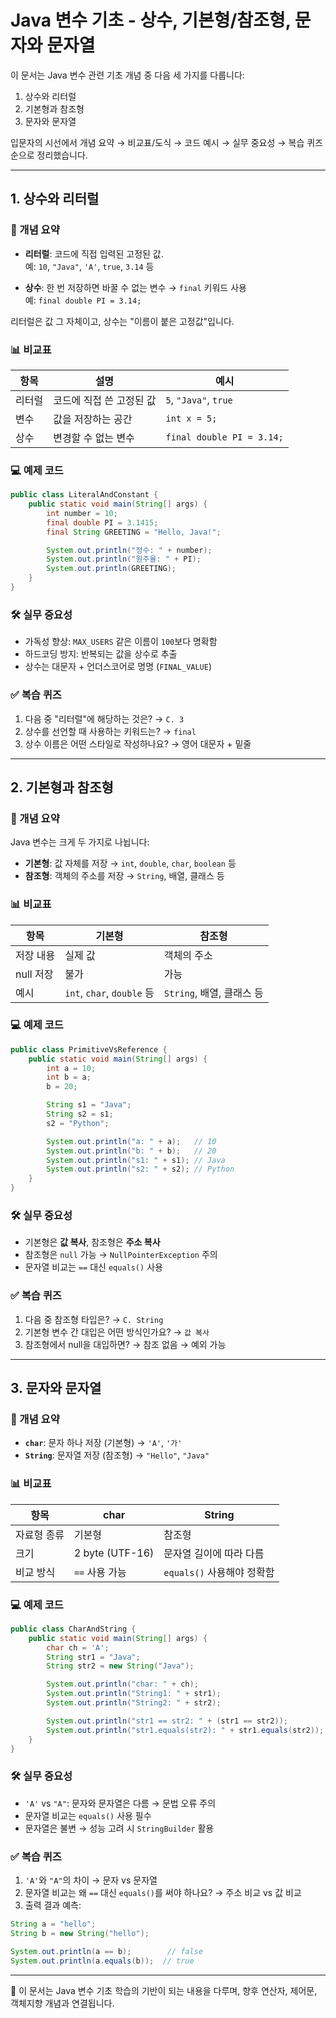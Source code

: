 # Java 변수 기초 - 상수, 기본형/참조형, 문자와 문자열

이 문서는 Java 변수 관련 기초 개념 중 다음 세 가지를 다룹니다:

1. 상수와 리터럴  
2. 기본형과 참조형  
3. 문자와 문자열

입문자의 시선에서 개념 요약 → 비교표/도식 → 코드 예시 → 실무 중요성 → 복습 퀴즈 순으로 정리했습니다.

---

## 1. 상수와 리터럴

### 📌 개념 요약

- **리터럴**: 코드에 직접 입력된 고정된 값.  
  예: `10`, `"Java"`, `'A'`, `true`, `3.14` 등

- **상수**: 한 번 저장하면 바꿀 수 없는 변수 → `final` 키워드 사용  
  예: `final double PI = 3.14;`

리터럴은 값 그 자체이고, 상수는 "이름이 붙은 고정값"입니다.

### 📊 비교표

| 항목       | 설명                          | 예시                   |
|------------|-------------------------------|------------------------|
| 리터럴     | 코드에 직접 쓴 고정된 값       | `5`, `"Java"`, `true` |
| 변수       | 값을 저장하는 공간             | `int x = 5;`          |
| 상수       | 변경할 수 없는 변수            | `final double PI = 3.14;` |

### 💻 예제 코드

```java
public class LiteralAndConstant {
    public static void main(String[] args) {
        int number = 10;
        final double PI = 3.1415;
        final String GREETING = "Hello, Java!";

        System.out.println("정수: " + number);
        System.out.println("원주율: " + PI);
        System.out.println(GREETING);
    }
}
```

### 🛠️ 실무 중요성

- 가독성 향상: `MAX_USERS` 같은 이름이 `100`보다 명확함
- 하드코딩 방지: 반복되는 값을 상수로 추출
- 상수는 대문자 + 언더스코어로 명명 (`FINAL_VALUE`)

### ✅ 복습 퀴즈

1. 다음 중 "리터럴"에 해당하는 것은? → `C. 3`  
2. 상수를 선언할 때 사용하는 키워드는? → `final`  
3. 상수 이름은 어떤 스타일로 작성하나요? → 영어 대문자 + 밑줄

---

## 2. 기본형과 참조형

### 📌 개념 요약

Java 변수는 크게 두 가지로 나뉩니다:

- **기본형**: 값 자체를 저장 → `int`, `double`, `char`, `boolean` 등  
- **참조형**: 객체의 주소를 저장 → `String`, 배열, 클래스 등

### 📊 비교표

| 항목       | 기본형                        | 참조형                         |
|------------|-------------------------------|--------------------------------|
| 저장 내용  | 실제 값                        | 객체의 주소                    |
| null 저장  | 불가                            | 가능                           |
| 예시       | `int`, `char`, `double` 등     | `String`, 배열, 클래스 등       |

### 💻 예제 코드

```java
public class PrimitiveVsReference {
    public static void main(String[] args) {
        int a = 10;
        int b = a;
        b = 20;

        String s1 = "Java";
        String s2 = s1;
        s2 = "Python";

        System.out.println("a: " + a);   // 10
        System.out.println("b: " + b);   // 20
        System.out.println("s1: " + s1); // Java
        System.out.println("s2: " + s2); // Python
    }
}
```

### 🛠️ 실무 중요성

- 기본형은 **값 복사**, 참조형은 **주소 복사**
- 참조형은 `null` 가능 → `NullPointerException` 주의
- 문자열 비교는 `==` 대신 `equals()` 사용

### ✅ 복습 퀴즈

1. 다음 중 참조형 타입은? → `C. String`  
2. 기본형 변수 간 대입은 어떤 방식인가요? → `값 복사`  
3. 참조형에서 null을 대입하면? → 참조 없음 → 예외 가능

---

## 3. 문자와 문자열

### 📌 개념 요약

- **`char`**: 문자 하나 저장 (기본형) → `'A'`, `'가'`  
- **`String`**: 문자열 저장 (참조형) → `"Hello"`, `"Java"`

### 📊 비교표

| 항목       | char                       | String                         |
|------------|----------------------------|--------------------------------|
| 자료형 종류 | 기본형                      | 참조형                         |
| 크기       | 2 byte (UTF-16)             | 문자열 길이에 따라 다름        |
| 비교 방식  | `==` 사용 가능              | `equals()` 사용해야 정확함     |

### 💻 예제 코드

```java
public class CharAndString {
    public static void main(String[] args) {
        char ch = 'A';
        String str1 = "Java";
        String str2 = new String("Java");

        System.out.println("char: " + ch);
        System.out.println("String1: " + str1);
        System.out.println("String2: " + str2);

        System.out.println("str1 == str2: " + (str1 == str2));         // false
        System.out.println("str1.equals(str2): " + str1.equals(str2)); // true
    }
}
```

### 🛠️ 실무 중요성

- `'A'` vs `"A"`: 문자와 문자열은 다름 → 문법 오류 주의
- 문자열 비교는 `equals()` 사용 필수
- 문자열은 불변 → 성능 고려 시 `StringBuilder` 활용

### ✅ 복습 퀴즈

1. `'A'`와 `"A"`의 차이 → 문자 vs 문자열  
2. 문자열 비교는 왜 `==` 대신 `equals()`를 써야 하나요? → 주소 비교 vs 값 비교  
3. 출력 결과 예측:
```java
String a = "hello";
String b = new String("hello");

System.out.println(a == b);        // false
System.out.println(a.equals(b));  // true
```

---

📌 이 문서는 Java 변수 기초 학습의 기반이 되는 내용을 다루며, 향후 연산자, 제어문, 객체지향 개념과 연결됩니다.